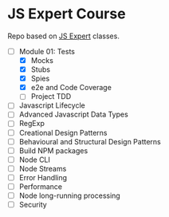 # JS Expert Course

Repo based on [JS Expert](https://training.erickwendel.com.br/) classes.

- [ ] Module 01: Tests
  - [x] Mocks
  - [x] Stubs
  - [x] Spies
  - [x] e2e and Code Coverage
  - [ ] Project TDD
- [ ] Javascript Lifecycle
- [ ] Advanced Javascript Data Types
- [ ] RegExp
- [ ] Creational Design Patterns
- [ ] Behavioural and Structural Design Patterns
- [ ] Build NPM packages
- [ ] Node CLI
- [ ] Node Streams
- [ ] Error Handling
- [ ] Performance
- [ ] Node long-running processing
- [ ] Security
